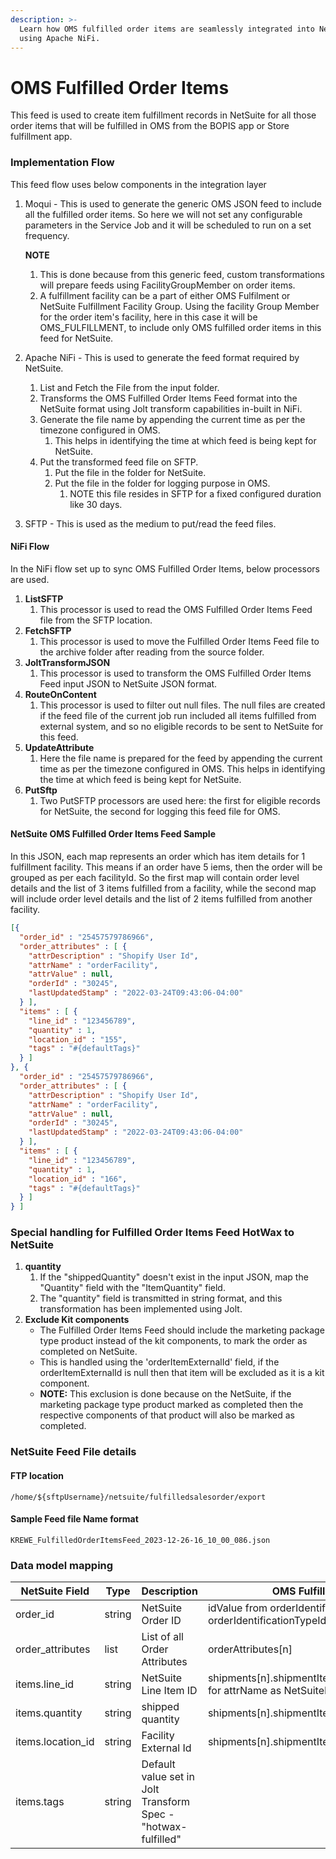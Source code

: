 ```yaml
---
description: >-
  Learn how OMS fulfilled order items are seamlessly integrated into NetSuite
  using Apache NiFi.
---
```


# OMS Fulfilled Order Items

This feed is used to create item fulfillment records in NetSuite for all those order items that will be fulfilled in OMS from the BOPIS app or Store fulfillment app.

### Implementation Flow

This feed flow uses below components in the integration layer

1.  Moqui - This is used to generate the generic OMS JSON feed to include all the fulfilled order items. So here we will not set any configurable parameters in the Service Job and it will be scheduled to run on a set frequency.

    **NOTE**

    1. This is done because from this generic feed, custom transformations will prepare feeds using FacilityGroupMember on order items.
    2. A fulfillment facility can be a part of either OMS Fulfilment or NetSuite Fulfillment Facility Group. Using the facility Group Member for the order item's facility, here in this case it will be OMS\_FULFILLMENT, to include only OMS fulfilled order items in this feed for NetSuite.
2. Apache NiFi - This is used to generate the feed format required by NetSuite.
   1. List and Fetch the File from the input folder.
   2. Transforms the OMS Fulfilled Order Items Feed format into the NetSuite format using Jolt transform capabilities in-built in NiFi.
   3. Generate the file name by appending the current time as per the timezone configured in OMS.
      1. This helps in identifying the time at which feed is being kept for NetSuite.
   4. Put the transformed feed file on SFTP.
      1. Put the file in the folder for NetSuite.
      2. Put the file in the folder for logging purpose in OMS.
         1. NOTE this file resides in SFTP for a fixed configured duration like 30 days.
3. SFTP - This is used as the medium to put/read the feed files.

#### NiFi Flow

In the NiFi flow set up to sync OMS Fulfilled Order Items, below processors are used.

1. **ListSFTP**
   1. This processor is used to read the OMS Fulfilled Order Items Feed file from the SFTP location.
2. **FetchSFTP**
   1. This processor is used to move the Fulfilled Order Items Feed file to the archive folder after reading from the source folder.
3. **JoltTransformJSON**
   1. This processor is used to transform the OMS Fulfilled Order Items Feed input JSON to NetSuite JSON format.
4. **RouteOnContent**
   1. This processor is used to filter out null files. The null files are created if the feed file of the current job run included all items fulfilled from external system, and so no eligible records to be sent to NetSuite for this feed.
5. **UpdateAttribute**
   1. Here the file name is prepared for the feed by appending the current time as per the timezone configured in OMS. This helps in identifying the time at which feed is being kept for NetSuite.
6. **PutSftp**
   1. Two PutSFTP processors are used here: the first for eligible records for NetSuite, the second for logging this feed file for OMS.

#### NetSuite OMS Fulfilled Order Items Feed Sample

In this JSON, each map represents an order which has item details for 1 fulfillment facility. This means if an order have 5 iems, then the order will be grouped as per each facilityId. So the first map will contain order level details and the list of 3 items fulfilled from a facility, while the second map will include order level details and the list of 2 items fulfilled from another facility.

```json
[{
  "order_id" : "25457579786966",
  "order_attributes" : [ {
    "attrDescription" : "Shopify User Id",
    "attrName" : "orderFacility",
    "attrValue" : null,
    "orderId" : "30245",
    "lastUpdatedStamp" : "2022-03-24T09:43:06-04:00"
  } ],
  "items" : [ {
    "line_id" : "123456789",
    "quantity" : 1,
    "location_id" : "155",
    "tags" : "#{defaultTags}"
  } ]
}, {
  "order_id" : "25457579786966",
  "order_attributes" : [ {
    "attrDescription" : "Shopify User Id",
    "attrName" : "orderFacility",
    "attrValue" : null,
    "orderId" : "30245",
    "lastUpdatedStamp" : "2022-03-24T09:43:06-04:00"
  } ],
  "items" : [ {
    "line_id" : "123456789",
    "quantity" : 1,
    "location_id" : "166",
    "tags" : "#{defaultTags}"
  } ]
} ]
```

### Special handling for Fulfilled Order Items Feed HotWax to NetSuite

1. **quantity**
   1. If the "shippedQuantity" doesn't exist in the input JSON, map the "Quantity" field with the "ItemQuantity" field.
   2. The "quantity" field is transmitted in string format, and this transformation has been implemented using Jolt.
2. **Exclude Kit components**
   * The Fulfilled Order Items Feed should include the marketing package type product instead of the kit components, to mark the order as completed on NetSuite.
   * This is handled using the 'orderItemExternalId' field, if the orderItemExternalId is null then that item will be excluded as it is a kit component.
   * **NOTE:** This exclusion is done because on the NetSuite, if the marketing package type product marked as completed then the respective components of that product will also be marked as completed.

### NetSuite Feed File details

#### FTP location

```
/home/${sftpUsername}/netsuite/fulfilledsalesorder/export
```

#### Sample Feed file Name format

```
KREWE_FulfilledOrderItemsFeed_2023-12-26-16_10_00_086.json
```

### Data model mapping

| NetSuite Field     | Type   | Description                                                   | OMS Fulfilled Order Item Feed Field                                                                  |
| ------------------ | ------ | ------------------------------------------------------------- | ---------------------------------------------------------------------------------------------------- |
| order\_id          | string | NetSuite Order ID                                             | idValue from orderIdentifications\[n] for the orderIdentificationTypeId = NETSUITE\_ORDER\_ID        |
| order\_attributes  | list   | List of all Order Attributes                                  | orderAttributes\[n]                                                                                  |
| items.line\_id     | string | NetSuite Line Item ID                                         | shipments\[n].shipmentItems\[n].orderItemAttributes\[n].attrValue for attrName as NetSuiteItemLineId |
| items.quantity     | string | shipped quantity                                              | shipments\[n].shipmentItems\[n].shippedQuantity                                                      |
| items.location\_id | string | Facility External Id                                          | shipments\[n].shipmentItems\[n].facilityExternalId                                                   |
| items.tags         | string | Default value set in Jolt Transform Spec - "hotwax-fulfilled" |                                                                                                      |
